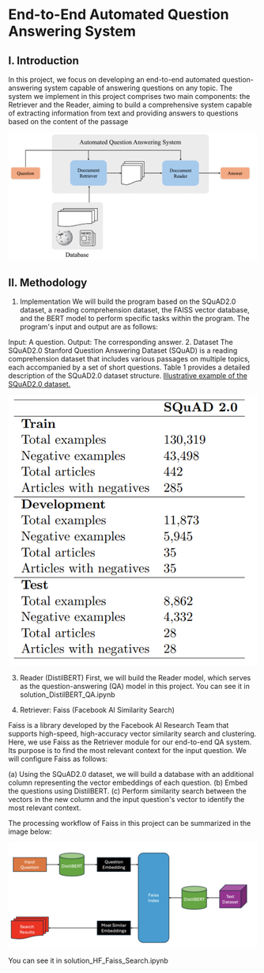 # End-to-End Automated Question Answering System

## I. Introduction
In this project, we focus on developing an end-to-end automated question-answering system capable of answering questions on any topic. The system we implement in this project comprises two main components: the Retriever and the Reader, aiming to build a comprehensive system capable of extracting information from text and providing answers to questions based on the content of the passage

![Overview of System](./image/2.png)

## II. Methodology
1. Implementation
We will build the program based on the SQuAD2.0 dataset, a reading comprehension dataset, the FAISS vector database, and the BERT model to perform specific tasks within the program. The program's input and output are as follows:

Input: A question.
Output: The corresponding answer.
2. Dataset
The SQuAD2.0 Stanford Question Answering Dataset (SQuAD) is a reading comprehension dataset that includes various passages on multiple topics, each accompanied by a set of short questions. Table 1 provides a detailed description of the SQuAD2.0 dataset structure.
[Illustrative example of the SQuAD2.0 dataset.](./image/3.png)

![Table 1](./image/4.png)

3. Reader (DistilBERT)
First, we will build the Reader model, which serves as the question-answering (QA) model in this project. 
You can see it in solution_DistilBERT_QA.ipynb

4. Retriever: Faiss (Facebook AI Similarity Search)

Faiss is a library developed by the Facebook AI Research Team that supports high-speed, high-accuracy vector similarity search and clustering. Here, we use Faiss as the Retriever module for our end-to-end QA system. Its purpose is to find the most relevant context for the input question. We will configure Faiss as follows:

(a) Using the SQuAD2.0 dataset, we will build a database with an additional column representing the vector embeddings of each question.
(b) Embed the questions using DistilBERT.
(c) Perform similarity search between the vectors in the new column and the input question's vector to identify the most relevant context.

The processing workflow of Faiss in this project can be summarized in the image below:

![Illustration of the steps for building a vector database with Faiss](./image/5.png)

You can see it in solution_HF_Faiss_Search.ipynb